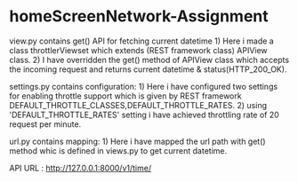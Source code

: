 # homeScreenNetwork-Assignment
view.py contains get() API 
    for fetching current datetime
    1) Here i made a class throttlerViewset which extends (REST framework class) APIView class.
    2) I have overridden the get() method of APIView class which accepts the incoming request and returns current datetime 
       & status(HTTP_200_OK).

settings.py contains configuration: 
    1) Here i have configured two settings for enabling throttle support which is given by REST framework DEFAULT_THROTTLE_CLASSES,DEFAULT_THROTTLE_RATES.
    2) using 'DEFAULT_THROTTLE_RATES' setting i have achieved throttling rate of 20 request per minute. 
    
url.py contains mapping:
    1) Here i have mapped the url path with get() method whic is defined in views.py to get current datetime.
    
API URL : http://127.0.0.1:8000/v1/time/
